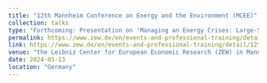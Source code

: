```yaml
---
title: "12th Mannheim Conference on Energy and the Environment (MCEE)"
collection: talks
type: "Forthcoming: Presentation on 'Managing an Energy Crises: Large-Scale Evidence of Residential Natural Gas Savings Through Financial Rewards'"
permalink: https://www.zew.de/en/events-and-professional-training/detail/12th-mannheim-conference-on-energy-and-the-environment/4291?cHash=a1aff949e437b8febacdf45385c1a705
link: https://www.zew.de/en/events-and-professional-training/detail/12th-mannheim-conference-on-energy-and-the-environment/4291?cHash=a1aff949e437b8febacdf45385c1a705
venue: "the Leibniz Center for European Economic Research (ZEW) in Mannheim"
date: 2024-05-13
location: "Germany"
---
```

